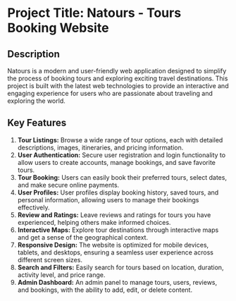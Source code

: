 # Project Title: Natours - Tours Booking Website

## Description

Natours is a modern and user-friendly web application designed to simplify the process of booking tours and exploring exciting travel destinations. This project is built with the latest web technologies to provide an interactive and engaging experience for users who are passionate about traveling and exploring the world.

## Key Features

1. **Tour Listings:** Browse a wide range of tour options, each with detailed descriptions, images, itineraries, and pricing information.
2. **User Authentication:** Secure user registration and login functionality to allow users to create accounts, manage bookings, and save favorite tours.
3. **Tour Booking:** Users can easily book their preferred tours, select dates, and make secure online payments.
4. **User Profiles:** User profiles display booking history, saved tours, and personal information, allowing users to manage their bookings effectively.
5. **Review and Ratings:** Leave reviews and ratings for tours you have experienced, helping others make informed choices.
6. **Interactive Maps:** Explore tour destinations through interactive maps and get a sense of the geographical context.
7. **Responsive Design:** The website is optimized for mobile devices, tablets, and desktops, ensuring a seamless user experience across different screen sizes.
8. **Search and Filters:** Easily search for tours based on location, duration, activity level, and price range.
9. **Admin Dashboard:** An admin panel to manage tours, users, reviews, and bookings, with the ability to add, edit, or delete content.
